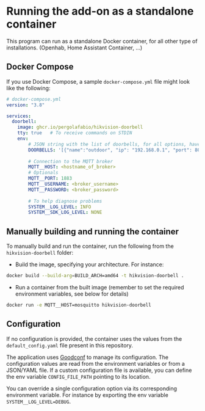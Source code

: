 # Running the add-on as a standalone container

This program can run as a standalone Docker container, for all other type of installations. (Openhab, Home Assistant Container, ...)

## Docker Compose

If you use Docker Compose, a sample `docker-compose.yml` file might look like the following:

```yaml
# docker-compose.yml
version: "3.8"

services:
  doorbell:
    image: ghcr.io/pergolafabio/hikvision-doorbell
    tty: true   # To receive commands on STDIN
    env:
        # JSON string with the list of doorbells, for all options, have a look at the [docs](https://github.com/pergolafabio/Hikvision-Addons/blob/main/docs/docker.md)
        DOORBELLS: '[{"name":"outdoor", "ip": "192.168.0.1", "port": 8000, "username": "user", "password": "password"}]'
        
        # Connection to the MQTT broker
        MQTT__HOST: <hostname_of_broker>
        # Optionals
        MQTT__PORT: 1883
        MQTT__USERNAME: <broker_username>
        MQTT__PASSWORD: <broker_password>
        
        # To help diagnose problems
        SYSTEM__LOG_LEVEL: INFO
        SYSTEM__SDK_LOG_LEVEL: NONE
```

## Manually building and running the container

To manually build and run the container, run the following from the `hikvision-doorbell` folder:

- Build the image, specifying your architecture.
For instance:
```bash
docker build --build-arg=BUILD_ARCH=amd64 -t hikvision-doorbell .
```

- Run a container from the built image (remember to set the required environment variables, see below for details)
```bash
docker run -e MQTT__HOST=mosquitto hikvision-doorbell
```


## Configuration
If no configuration is provided, the container uses the values from the `default_config.yaml` file present in this repository.

The application uses [Goodconf](https://github.com/lincolnloop/goodconf) to manage its configuration.
The configuration values are read from the environment variables or from a JSON/YAML file.
If a custom configuration file is available, you can define the env variable `CONFIG_FILE_PATH` pointing to its location.

You can override a single configuration option via its corresponding environment variable. For instance by exporting the env variable `SYSTEM__LOG_LEVEL=DEBUG`.
